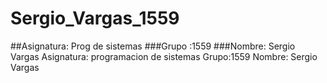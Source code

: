 # Sergio_Vargas_1559
##Asignatura: Prog de sistemas
###Grupo :1559
###Nombre: Sergio Vargas
Asignatura: programacion de sistemas Grupo:1559 Nombre: Sergio Vargas
